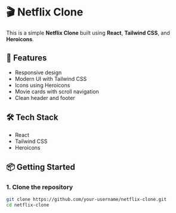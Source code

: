 # 🎬 Netflix Clone

This is a simple **Netflix Clone** built using **React**, **Tailwind CSS**, and **Heroicons**.

## 🚀 Features

- Responsive design
- Modern UI with Tailwind CSS
- Icons using Heroicons
- Movie cards with scroll navigation
- Clean header and footer

## 🛠 Tech Stack

- React
- Tailwind CSS
- Heroicons

## 📦 Getting Started

### 1. Clone the repository

```bash
git clone https://github.com/your-username/netflix-clone.git
cd netflix-clone

